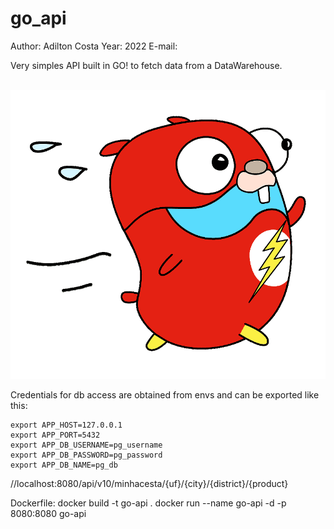 # go_api


Author: Adilton Costa
Year: 2022
E-mail: 

Very simples API built in GO! to fetch data from a DataWarehouse.
<br></br>

<p align='center'>
    <img src="./.img/flash_go.png" alt="classic ETL template">
</p>

Credentials for db access are obtained from envs and can be exported like this:



    export APP_HOST=127.0.0.1
    export APP_PORT=5432
    export APP_DB_USERNAME=pg_username
    export APP_DB_PASSWORD=pg_password
    export APP_DB_NAME=pg_db

 //localhost:8080/api/v10/minhacesta/{uf}/{city}/{district}/{product}

Dockerfile:
    docker build -t go-api .
    docker run --name go-api -d -p 8080:8080 go-api

